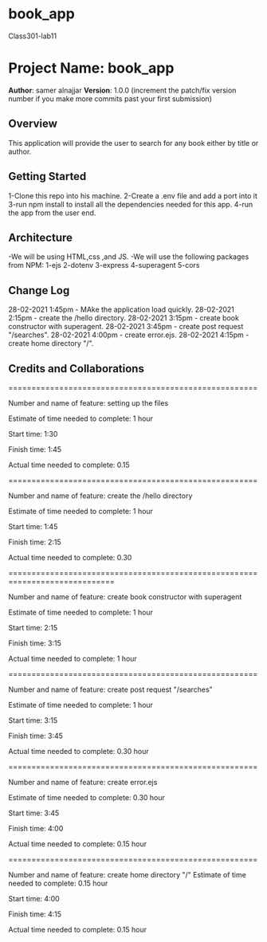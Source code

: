 # book_app
Class301-lab11


# Project Name: book_app

**Author**: samer alnajjar
**Version**: 1.0.0 (increment the patch/fix version number if you make more commits past your first submission)

## Overview
<!-- Provide a high level overview of what this application is and why you are building it, beyond the fact that it's an assignment for a Code 301 class. (i.e. What's your problem domain?) -->
This application will provide the user to search for any book either by title or author.

## Getting Started
<!-- What are the steps that a user must take in order to build this app on their own machine and get it running? -->
1-Clone this repo into his machine.
2-Create a .env file and add a port into it
3-run npm install to install all the dependencies needed for this app.
4-run the app from the user end.

## Architecture
<!-- Provide a detailed description of the application design. What technologies (languages, libraries, etc) you're using, and any other relevant design information. -->
-We will be using HTML,css ,and JS.
-We will use the following packages from NPM:
1-ejs
2-dotenv
3-express
4-superagent
5-cors

## Change Log
<!-- Use this area to document the iterative changes made to your application as each feature is successfully implemented. Use time stamps. Here's an examples: -->

28-02-2021 1:45pm - MAke the application load quickly.
28-02-2021 2:15pm - create the /hello directory.
28-02-2021 3:15pm - create book constructor with superagent.
28-02-2021 3:45pm - create post request "/searches".
28-02-2021 4:00pm - create error.ejs.
28-02-2021 4:15pm - create home directory "/".

## Credits and Collaborations
<!-- Give credit (and a link) to other people or resources that helped you build this application. -->

======================================================


Number and name of feature: setting up the files

Estimate of time needed to complete: 1 hour

Start time: 1:30

Finish time: 1:45

Actual time needed to complete: 0.15

======================================================


Number and name of feature: create the /hello directory

Estimate of time needed to complete: 1 hour

Start time: 1:45

Finish time: 2:15

Actual time needed to complete: 0.30

=============================================================================


Number and name of feature: create book constructor with superagent

Estimate of time needed to complete: 1 hour

Start time: 2:15

Finish time: 3:15

Actual time needed to complete: 1 hour

======================================================


Number and name of feature: create post request "/searches"

Estimate of time needed to complete: 1 hour

Start time: 3:15

Finish time: 3:45

Actual time needed to complete: 0.30 hour

======================================================


Number and name of feature: create error.ejs

Estimate of time needed to complete: 0.30 hour

Start time: 3:45

Finish time: 4:00

Actual time needed to complete: 0.15 hour


======================================================


Number and name of feature: create home directory "/"
Estimate of time needed to complete: 0.15 hour

Start time: 4:00

Finish time: 4:15

Actual time needed to complete: 0.15 hour
